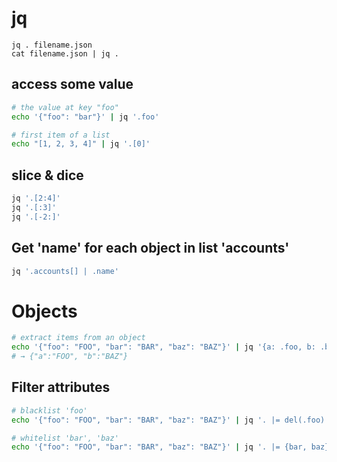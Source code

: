 # jq

    jq . filename.json
    cat filename.json | jq .


## access some value

```bash
# the value at key "foo"
echo '{"foo": "bar"}' | jq '.foo'

# first item of a list
echo "[1, 2, 3, 4]" | jq '.[0]'
```

## slice & dice

```bash
jq '.[2:4]'
jq '.[:3]'
jq '.[-2:]'
```

## Get 'name' for each object in list 'accounts'

```bash
jq '.accounts[] | .name'
```


# Objects

```bash
# extract items from an object
echo '{"foo": "FOO", "bar": "BAR", "baz": "BAZ"}' | jq '{a: .foo, b: .baz}'
# → {"a":"FOO", "b":"BAZ"}
```

## Filter attributes

```bash
# blacklist 'foo'
echo '{"foo": "FOO", "bar": "BAR", "baz": "BAZ"}' | jq '. |= del(.foo)'

# whitelist 'bar', 'baz'
echo '{"foo": "FOO", "bar": "BAR", "baz": "BAZ"}' | jq '. |= {bar, baz}'
```
